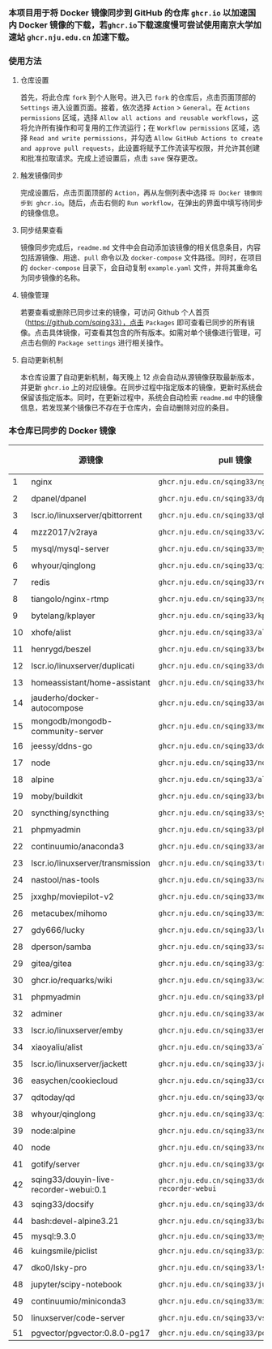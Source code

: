 ### 本项目用于将 Docker 镜像同步到 GitHub 的仓库 `ghcr.io` 以加速国内 Docker 镜像的下载，若`ghcr.io`下载速度慢可尝试使用南京大学加速站 `ghcr.nju.edu.cn` 加速下载。

### 使用方法

1. 仓库设置

   首先，将此仓库 `fork` 到个人账号。进入已 `fork` 的仓库后，点击页面顶部的 `Settings` 进入设置页面。接着，依次选择 `Action` > `General`。在 `Actions permissions` 区域，选择 `Allow all actions and reusable workflows`，这将允许所有操作和可复用的工作流运行；在 `Workflow permissions` 区域，选择 `Read and write permissions`，并勾选 `Allow GitHub Actions to create and approve pull requests`，此设置将赋予工作流读写权限，并允许其创建和批准拉取请求。完成上述设置后，点击 `save` 保存更改。

2. 触发镜像同步

   完成设置后，点击页面顶部的 `Action`，再从左侧列表中选择 `将 Docker 镜像同步到 ghcr.io`。随后，点击右侧的 `Run workflow`，在弹出的界面中填写待同步的镜像信息。

3. 同步结果查看

   镜像同步完成后，`readme.md` 文件中会自动添加该镜像的相关信息条目，内容包括源镜像、用途、`pull` 命令以及 `docker-compose` 文件路径。同时，在项目的 `docker-compose` 目录下，会自动复制 `example.yaml` 文件，并将其重命名为同步镜像的名称。

4. 镜像管理

   若要查看或删除已同步过来的镜像，可访问 Github 个人首页（https://github.com/sqing33），点击 `Packages` 即可查看已同步的所有镜像。点击具体镜像，可查看其包含的所有版本。如需对单个镜像进行管理，可点击右侧的 `Package settings` 进行相关操作。

5. 自动更新机制

   本仓库设置了自动更新机制，每天晚上 12 点会自动从源镜像获取最新版本，并更新 `ghcr.io` 上的对应镜像。在同步过程中指定版本的镜像，更新时系统会保留该指定版本。同时，在更新过程中，系统会自动检索 `readme.md` 中的镜像信息，若发现某个镜像已不存在于仓库内，会自动删除对应的条目。

### 本仓库已同步的 Docker 镜像

|   | 源镜像 | pull 镜像 | docker-compose | 同步 |
| ---- | -------- | --------- | -------------- | ---- |
| 1   | nginx                                  | `ghcr.nju.edu.cn/sqing33/nginx`                      | [yaml](https://github.com/sqing33/docker-image-sync/blob/main/docker-compose/nginx.yaml)                      | ✔️   |
| 2   | dpanel/dpanel                          | `ghcr.nju.edu.cn/sqing33/dpanel`                     | [yaml](https://github.com/sqing33/docker-image-sync/blob/main/docker-compose/dpanel.yaml)                     | ✔️   |
| 3   | lscr.io/linuxserver/qbittorrent        | `ghcr.nju.edu.cn/sqing33/qbittorrent`                | [yaml](https://github.com/sqing33/docker-image-sync/blob/main/docker-compose/qbittorrent.yaml)                | ✔️   |
| 4   | mzz2017/v2raya                         | `ghcr.nju.edu.cn/sqing33/v2raya`                     | [yaml](https://github.com/sqing33/docker-image-sync/blob/main/docker-compose/v2raya.yaml)                     | ✔️   |
| 5   | mysql/mysql-server                     | `ghcr.nju.edu.cn/sqing33/mysql`                      | [yaml](https://github.com/sqing33/docker-image-sync/blob/main/docker-compose/mysql.yaml)                      | ✔️   |
| 6   | whyour/qinglong                        | `ghcr.nju.edu.cn/sqing33/qinglong`                   | [yaml](https://github.com/sqing33/docker-image-sync/blob/main/docker-compose/qinglong.yaml)                   | ✔️   |
| 7   | redis                                  | `ghcr.nju.edu.cn/sqing33/redis`                      | [yaml](https://github.com/sqing33/docker-image-sync/blob/main/docker-compose/redis.yaml)                      | ✔️   |
| 8   | tiangolo/nginx-rtmp                    | `ghcr.nju.edu.cn/sqing33/nginx-rtmp`                 | [yaml](https://github.com/sqing33/docker-image-sync/blob/main/docker-compose/nginx-rtmp.yaml)                 | ✔️   |
| 9   | bytelang/kplayer                       | `ghcr.nju.edu.cn/sqing33/kplayer`                    | [yaml](https://github.com/sqing33/docker-image-sync/blob/main/docker-compose/kplayer.yaml)                    | ✔️   |
| 10  | xhofe/alist                            | `ghcr.nju.edu.cn/sqing33/alist`                      | [yaml](https://github.com/sqing33/docker-image-sync/blob/main/docker-compose/alist.yaml)                      | ✔️   |
| 11  | henrygd/beszel                         | `ghcr.nju.edu.cn/sqing33/beszel`                     | [yaml](https://github.com/sqing33/docker-image-sync/blob/main/docker-compose/beszel.yaml)                     | ✔️   |
| 12  | lscr.io/linuxserver/duplicati          | `ghcr.nju.edu.cn/sqing33/duplicati`                  | [yaml](https://github.com/sqing33/docker-image-sync/blob/main/docker-compose/duplicati.yaml)                  | ✔️   |
| 13  | homeassistant/home-assistant           | `ghcr.nju.edu.cn/sqing33/homeassistant`              | [yaml](https://github.com/sqing33/docker-image-sync/blob/main/docker-compose/homeassistant.yaml)              | ✔️   |
| 14  | jauderho/docker-autocompose            | `ghcr.nju.edu.cn/sqing33/autocompose`                | [yaml](https://github.com/sqing33/docker-image-sync/blob/main/docker-compose/autocompose.yaml)                | ✔️   |
| 15  | mongodb/mongodb-community-server       | `ghcr.nju.edu.cn/sqing33/mongodb`                    | [yaml](https://github.com/sqing33/docker-image-sync/blob/main/docker-compose/mongodb.yaml)                    | ✔️   |
| 16  | jeessy/ddns-go                         | `ghcr.nju.edu.cn/sqing33/ddns-go`                    | [yaml](https://github.com/sqing33/docker-image-sync/blob/main/docker-compose/ddns-go.yaml)                    | ✔️   |
| 17  | node                                   | `ghcr.nju.edu.cn/sqing33/node`                       | [yaml](https://github.com/sqing33/docker-image-sync/blob/main/docker-compose/node.yaml)                       | ✔️   |
| 18  | alpine                                 | `ghcr.nju.edu.cn/sqing33/alpine`                     | [yaml](https://github.com/sqing33/docker-image-sync/blob/main/docker-compose/alpine.yaml)                     | ✔️   |
| 19  | moby/buildkit                          | `ghcr.nju.edu.cn/sqing33/buildkit`                   | [yaml](https://github.com/sqing33/docker-image-sync/blob/main/docker-compose/buildkit.yaml)                   | ✔️   |
| 20  | syncthing/syncthing                    | `ghcr.nju.edu.cn/sqing33/syncthing`                  | [yaml](https://github.com/sqing33/docker-image-sync/blob/main/docker-compose/syncthing.yaml)                  | ✔️   |
| 21  | phpmyadmin                             | `ghcr.nju.edu.cn/sqing33/phpmyadmin`                 | [yaml](https://github.com/sqing33/docker-image-sync/blob/main/docker-compose/phpmyadmin.yaml)                 | ✔️   |
| 22  | continuumio/anaconda3                  | `ghcr.nju.edu.cn/sqing33/anaconda3`                  | [yaml](https://github.com/sqing33/docker-image-sync/blob/main/docker-compose/anaconda3.yaml)                  | ✔️   |
| 23  | lscr.io/linuxserver/transmission       | `ghcr.nju.edu.cn/sqing33/transmission`               | [yaml](https://github.com/sqing33/docker-image-sync/blob/main/docker-compose/transmission.yaml)               | ✔️   |
| 24  | nastool/nas-tools                      | `ghcr.nju.edu.cn/sqing33/nas-tools`                  | [yaml](https://github.com/sqing33/docker-image-sync/blob/main/docker-compose/nas-tools.yaml)                  | ✔️   |
| 25  | jxxghp/moviepilot-v2                   | `ghcr.nju.edu.cn/sqing33/moviepilot-v2`              | [yaml](https://github.com/sqing33/docker-image-sync/blob/main/docker-compose/moviepilot-v2.yaml)              | ✔️   |
| 26  | metacubex/mihomo                       | `ghcr.nju.edu.cn/sqing33/mihomo`                     | [yaml](https://github.com/sqing33/docker-image-sync/blob/main/docker-compose/mihomo.yaml)                     | ✔️   |
| 27  | gdy666/lucky                           | `ghcr.nju.edu.cn/sqing33/lucky`                      | [yaml](https://github.com/sqing33/docker-image-sync/blob/main/docker-compose/lucky.yaml)                      | ✔️   |
| 28  | dperson/samba                          | `ghcr.nju.edu.cn/sqing33/samba`                      | [yaml](https://github.com/sqing33/docker-image-sync/blob/main/docker-compose/samba.yaml)                      | ✔️   |
| 29  | gitea/gitea                            | `ghcr.nju.edu.cn/sqing33/gitea`                      | [yaml](https://github.com/sqing33/docker-image-sync/blob/main/docker-compose/gitea.yaml)                      | ✔️   |
| 30  | ghcr.io/requarks/wiki                  | `ghcr.nju.edu.cn/sqing33/wiki`                       | [yaml](https://github.com/sqing33/docker-image-sync/blob/main/docker-compose/wiki.yaml)                       | ✔️   |
| 31  | phpmyadmin                             | `ghcr.nju.edu.cn/sqing33/phpmyadmin`                 | [yaml](https://github.com/sqing33/docker-image-sync/blob/main/docker-compose/phpmyadmin.yaml)                 | ✔️   |
| 32  | adminer                                | `ghcr.nju.edu.cn/sqing33/adminer`                    | [yaml](https://github.com/sqing33/docker-image-sync/blob/main/docker-compose/adminer.yaml)                    | ✔️   |
| 33  | lscr.io/linuxserver/emby               | `ghcr.nju.edu.cn/sqing33/emby`                       | [yaml](https://github.com/sqing33/docker-image-sync/blob/main/docker-compose/emby.yaml)                       | ✔️   |
| 34  | xiaoyaliu/alist                        | `ghcr.nju.edu.cn/sqing33/alist`                      | [yaml](https://github.com/sqing33/docker-image-sync/blob/main/docker-compose/alist.yaml)                      | ✔️   |
| 35  | lscr.io/linuxserver/jackett            | `ghcr.nju.edu.cn/sqing33/jackett`                    | [yaml](https://github.com/sqing33/docker-image-sync/blob/main/docker-compose/jackett.yaml)                    | ✔️   |
| 36  | easychen/cookiecloud                   | `ghcr.nju.edu.cn/sqing33/cookiecloud`                | [yaml](https://github.com/sqing33/docker-image-sync/blob/main/docker-compose/cookiecloud.yaml)                | ✔️   |
| 37  | qdtoday/qd                             | `ghcr.nju.edu.cn/sqing33/qd`                         | [yaml](https://github.com/sqing33/docker-image-sync/blob/main/docker-compose/qd.yaml)                         | ✔️   |
| 38  | whyour/qinglong                        | `ghcr.nju.edu.cn/sqing33/qinglong`                   | [yaml](https://github.com/sqing33/docker-image-sync/blob/main/docker-compose/qinglong.yaml)                   | ✔️   |
| 39  | node:alpine                            | `ghcr.nju.edu.cn/sqing33/node:alpine`                | [yaml](https://github.com/sqing33/docker-image-sync/blob/main/docker-compose/node.yaml)                       | ✔️   |
| 40  | node                                   | `ghcr.nju.edu.cn/sqing33/node`                       | [yaml](https://github.com/sqing33/docker-image-sync/blob/main/docker-compose/node.yaml)                       | ✔️   |
| 41  | gotify/server                          | `ghcr.nju.edu.cn/sqing33/gotify`                     | [yaml](https://github.com/sqing33/docker-image-sync/blob/main/docker-compose/gotify.yaml)                     | ✔️   |
| 42  | sqing33/douyin-live-recorder-webui:0.1 | `ghcr.nju.edu.cn/sqing33/douyin-live-recorder-webui` | [yaml](https://github.com/sqing33/docker-image-sync/blob/main/docker-compose/douyin-live-recorder-webui.yaml) | ❌   |
| 43  | sqing33/docsify                        | `ghcr.nju.edu.cn/sqing33/docsify-sqing`              | [yaml](https://github.com/sqing33/docker-image-sync/blob/main/docker-compose/docsify-sqing.yaml)              | ✔️   |
| 44  | bash:devel-alpine3.21          | `ghcr.nju.edu.cn/sqing33/bash:alpine`            | [yaml](https://github.com/sqing33/docker-image-sync/blob/main/docker-compose/bash.yaml)              | ✔️ |
| 45  | mysql:9.3.0                    | `ghcr.nju.edu.cn/sqing33/mysql`                  | [yaml](https://github.com/sqing33/docker-image-sync/blob/main/docker-compose/mysql.yaml)             | ❌ |
| 46  | kuingsmile/piclist             | `ghcr.nju.edu.cn/sqing33/piclist`                | [yaml](https://github.com/sqing33/docker-image-sync/blob/main/docker-compose/piclist.yaml)           | ✔️ |
| 47  | dko0/lsky-pro                  | `ghcr.nju.edu.cn/sqing33/lsky-pro`               | [yaml](https://github.com/sqing33/docker-image-sync/blob/main/docker-compose/lsky-pro.yaml)          | ✔️ |
| 48  | jupyter/scipy-notebook         | `ghcr.nju.edu.cn/sqing33/jupyterlab`             | [yaml](https://github.com/sqing33/docker-image-sync/blob/main/docker-compose/jupyterlab.yaml)        | ✔️ |
| 49  | continuumio/miniconda3         | `ghcr.nju.edu.cn/sqing33/miniconda3`             | [yaml](https://github.com/sqing33/docker-image-sync/blob/main/docker-compose/miniconda3.yaml)        | ✔️ |
| 50  | linuxserver/code-server        | `ghcr.nju.edu.cn/sqing33/vscode`                 | [yaml](https://github.com/sqing33/docker-image-sync/blob/main/docker-compose/vscode.yaml)            | ✔️ |
| 51  | pgvector/pgvector:0.8.0-pg17   | `ghcr.nju.edu.cn/sqing33/postgres`               | [yaml](https://github.com/sqing33/docker-image-sync/blob/main/docker-compose/postgres.yaml)          | ❌ |

